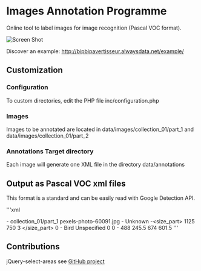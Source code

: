 # Images Annotation Programme
Online tool to label images for image recognition (Pascal VOC format).

![Screen Shot](http://bipbipavertisseur.alwaysdata.net/example/images/screen_shot_1.jpg)

Discover an example: http://bipbipavertisseur.alwaysdata.net/example/

## Customization

### Configuration
To custom directories, edit the PHP file inc/configuration.php

### Images
Images to be annotated are located in data/images/collection_01/part_1 and data/images/collection_01/part_2

### Annotations Target directory 
Each image will generate one XML file in the directory data/annotations

## Output as Pascal VOC xml files

This format is a standard and can be easily read with Google Detection API.

'''xml
<?xml version="1.0"?>
-<annotation>
<folder>collection_01/part_1</folder>
<filename>pexels-photo-60091.jpg</filename>
<path/>
-<source>
<database>Unknown</database>
</source>
-<size_part>
<width>1125</width>
<height>750</height>
<depth>3</depth>
</size_part>
<segmented>0</segmented>
-<object>
<name>Bird</name>
<pose>Unspecified</pose>
<truncated>0</truncated>
<difficult>0</difficult>
-<bndbox>
<xmin>488</xmin>
<ymin>245.5</ymin>
<xmax>674</xmax>
<ymax>601.5</ymax>
</bndbox>
</object>
</annotation>
'''

## Contributions

jQuery-select-areas see [GitHub project](https://github.com/360Learning/jquery-select-areas)

